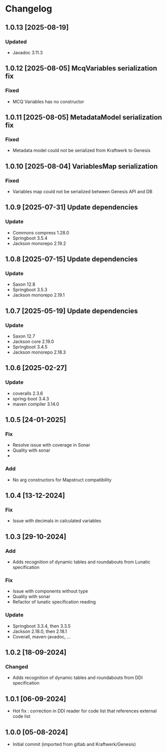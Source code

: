 # Changelog
## 1.0.13 [2025-08-19]
### Updated
- Javadoc 3.11.3

## 1.0.12 [2025-08-05] McqVariables serialization fix
### Fixed
- MCQ Variables has no constructor

## 1.0.11 [2025-08-05] MetadataModel serialization fix
### Fixed
- Metadata model could not be serialized from Kraftwerk to Genesis

## 1.0.10 [2025-08-04] VariablesMap serialization
### Fixed
- Variables map could not be serialized between Genesis API and DB

## 1.0.9 [2025-07-31] Update dependencies
### Update
- Commons compress 1.28.0
- Springboot 3.5.4
- Jackson monorepo 2.19.2

## 1.0.8 [2025-07-15] Update dependencies
### Update
- Saxon 12.8
- Springboot 3.5.3
- Jackson monorepo 2.19.1

## 1.0.7 [2025-05-19] Update dependencies
### Update
- Saxon 12.7
- Jackson core 2.19.0
- Springboot 3.4.5
- Jackson monorepo 2.18.3

## 1.0.6 [2025-02-27]
### Update
- coveralls 2.3.6
- spring-boot 3.4.3
- maven compiler 3.14.0

## 1.0.5 [24-01-2025]

### Fix
- Resolve issue with coverage in Sonar
- Quality with sonar
- 
### Add
- No arg constructors for Mapstruct compatibility

## 1.0.4 [13-12-2024]
### Fix
- Issue with decimals in calculated variables

## 1.0.3 [29-10-2024]

### Add
- Adds recognition of dynamic tables and roundabouts from Lunatic specification

### Fix
- Issue with components without type
- Quality with sonar
- Refactor of lunatic specification reading

### Update
- Springboot 3.3.4, then 3.3.5
- Jackson 2.18.0, then 2.18.1
- Coverall, maven-javadoc, ...

## 1.0.2 [18-09-2024]
### Changed
- Adds recognition of dynamic tables and roundabouts from DDI specification

## 1.0.1 [06-09-2024]
- Hot fix : correction in  DDI reader for code list that references external code list

## 1.0.0 [05-08-2024]
- Initial commit (imported from gitlab and Kraftwerk/Genesis)